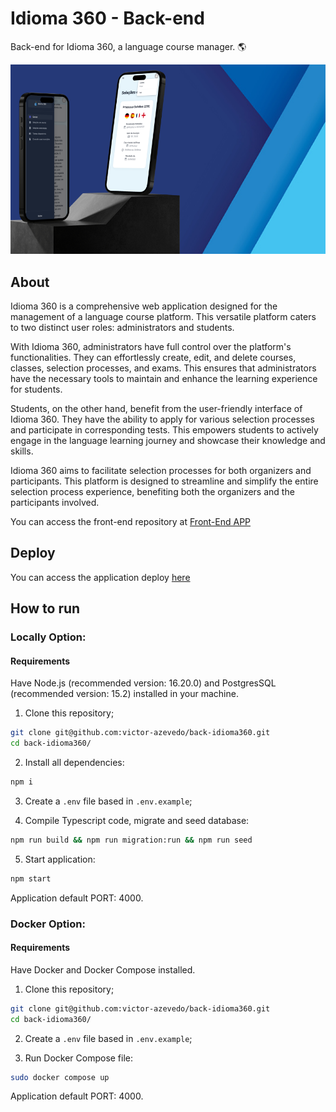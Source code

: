 # Idioma 360 - Back-end

Back-end for Idioma 360, a language course manager. :earth_americas:

![Cover ](./doc/cover.png)

## About

Idioma 360 is a comprehensive web application designed for the management of a language course platform. This versatile platform caters to two distinct user roles: administrators and students.

With Idioma 360, administrators have full control over the platform's functionalities. They can effortlessly create, edit, and delete courses, classes, selection processes, and exams. This ensures that administrators have the necessary tools to maintain and enhance the learning experience for students.

Students, on the other hand, benefit from the user-friendly interface of Idioma 360. They have the ability to apply for various selection processes and participate in corresponding tests. This empowers students to actively engage in the language learning journey and showcase their knowledge and skills.

Idioma 360 aims to facilitate selection processes for both organizers and participants. This platform is designed to streamline and simplify the entire selection process experience, benefiting both the organizers and the participants involved.

You can access the front-end repository at [Front-End APP](https://github.com/victor-azevedo/front-idioma360)

## Deploy

You can access the application deploy [here](https://idioma360.vercel.app)

## How to run

### Locally Option:

#### Requirements

Have Node.js (recommended version: 16.20.0) and PostgresSQL (recommended version: 15.2) installed in your machine.

1. Clone this repository;

```bash
git clone git@github.com:victor-azevedo/back-idioma360.git
cd back-idioma360/
```

2. Install all dependencies:

```bash
npm i
```

3. Create a `.env` file based in `.env.example`;

4. Compile Typescript code, migrate and seed database:

```bash
npm run build && npm run migration:run && npm run seed
```

5. Start application:

```bash
npm start
```

Application default PORT: 4000.

### Docker Option:

#### Requirements

Have Docker and Docker Compose installed.

1. Clone this repository;

```bash
git clone git@github.com:victor-azevedo/back-idioma360.git
cd back-idioma360/
```

2. Create a `.env` file based in `.env.example`;

3. Run Docker Compose file:

```bash
sudo docker compose up
```

Application default PORT: 4000.
